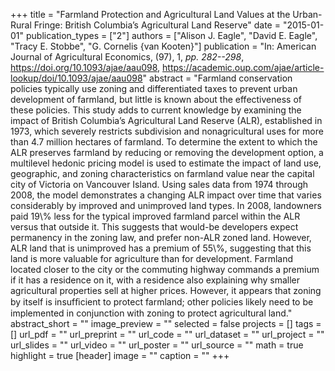 +++
title = "Farmland Protection and Agricultural Land Values at the Urban-Rural Fringe: British Columbia’s Agricultural Land Reserve"
date = "2015-01-01"
publication_types = ["2"]
authors = ["Alison J. Eagle", "David E. Eagle", "Tracy E. Stobbe", "G. Cornelis {van Kooten}"]
publication = "In: American Journal of Agricultural Economics, (97), 1, _pp. 282--298_, https://doi.org/10.1093/ajae/aau098, https://academic.oup.com/ajae/article-lookup/doi/10.1093/ajae/aau098"
abstract = "Farmland conservation policies typically use zoning and differentiated taxes to prevent urban development of farmland, but little is known about the effectiveness of these policies. This study adds to current knowledge by examining the impact of British Columbia’s Agricultural Land Reserve (ALR), established in 1973, which severely restricts subdivision and nonagricultural uses for more than 4.7 million hectares of farmland. To determine the extent to which the ALR preserves farmland by reducing or removing the development option, a multilevel hedonic pricing model is used to estimate the impact of land use, geographic, and zoning characteristics on farmland value near the capital city of Victoria on Vancouver Island. Using sales data from 1974 through 2008, the model demonstrates a changing ALR impact over time that varies considerably by improved and unimproved land types. In 2008, landowners paid 19\\% less for the typical improved farmland parcel within the ALR versus that outside it. This suggests that would-be developers expect permanency in the zoning law, and prefer non-ALR zoned land. However, ALR land that is unimproved has a premium of 55\\%, suggesting that this land is more valuable for agriculture than for development. Farmland located closer to the city or the commuting highway commands a premium if it has a residence on it, with a residence also explaining why smaller agricultural properties sell at higher prices. However, it appears that zoning by itself is insufﬁcient to protect farmland; other policies likely need to be implemented in conjunction with zoning to protect agricultural land."
abstract_short = ""
image_preview = ""
selected = false
projects = []
tags = []
url_pdf = ""
url_preprint = ""
url_code = ""
url_dataset = ""
url_project = ""
url_slides = ""
url_video = ""
url_poster = ""
url_source = ""
math = true
highlight = true
[header]
image = ""
caption = ""
+++
